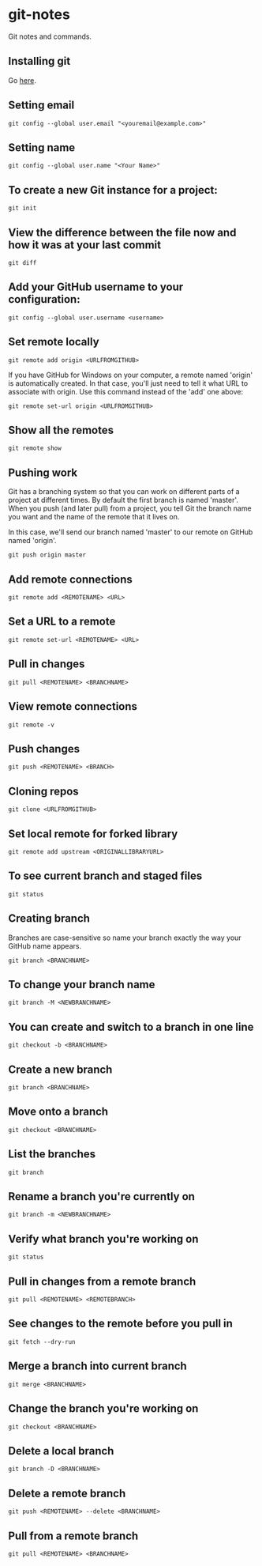# git-notes
Git notes and commands.

## Installing git 
Go [here](https://git-scm.com/downloads).

## Setting email
    git config --global user.email "<youremail@example.com>"

## Setting name
    git config --global user.name "<Your Name>"

## To create a new Git instance for a project:
    git init

## View the difference between the file now and how it was at your last commit
    git diff

## Add your GitHub username to your configuration:
    git config --global user.username <username>

## Set remote locally
    git remote add origin <URLFROMGITHUB>

If you have GitHub for Windows on your computer, a remote named 'origin' is automatically created. In that case, you'll just need to tell it what URL to associate with origin. Use this command instead of the 'add' one above:

    git remote set-url origin <URLFROMGITHUB>

## Show all the remotes
    git remote show
    
## Pushing work 
Git has a branching system so that you can work on different parts of a project at different times. By default the first branch is named 'master'. When you push (and later pull) from a project, you tell Git the branch name you want and the name of the remote that it lives on.

In this case, we'll send our branch named 'master' to our remote on GitHub named 'origin'.

    git push origin master
    
    
## Add remote connections
    git remote add <REMOTENAME> <URL>

## Set a URL to a remote
    git remote set-url <REMOTENAME> <URL>

## Pull in changes
    git pull <REMOTENAME> <BRANCHNAME>

## View remote connections
    git remote -v

## Push changes
    git push <REMOTENAME> <BRANCH>
    
## Cloning repos
    git clone <URLFROMGITHUB>
    
## Set local remote for forked library 
    git remote add upstream <ORIGINALLIBRARYURL>
    
## To see current branch and staged files
    git status
    
## Creating branch

Branches are case-sensitive so name your branch exactly the way your GitHub name appears.

    git branch <BRANCHNAME>
    
##  To change your branch name

    git branch -M <NEWBRANCHNAME>
    
## You can create and switch to a branch in one line
    git checkout -b <BRANCHNAME>
    
## Create a new branch
    git branch <BRANCHNAME>

## Move onto a branch
    git checkout <BRANCHNAME>

## List the branches
    git branch

## Rename a branch you're currently on
    git branch -m <NEWBRANCHNAME>

## Verify what branch you're working on
    git status   

## Pull in changes from a remote branch
    git pull <REMOTENAME> <REMOTEBRANCH>

## See changes to the remote before you pull in
    git fetch --dry-run

## Merge a branch into current branch
    git merge <BRANCHNAME>

## Change the branch you're working on
    git checkout <BRANCHNAME>

## Delete a local branch
    git branch -D <BRANCHNAME>

## Delete a remote branch
    git push <REMOTENAME> --delete <BRANCHNAME>

## Pull from a remote branch
    git pull <REMOTENAME> <BRANCHNAME>




























